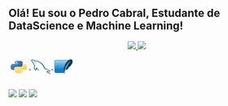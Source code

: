 ## Olá! Eu sou o Pedro Cabral, Estudante de DataScience e Machine Learning!
<div align="center">
  <a href="https://github.com/pedrrocabral">
  <img height="150em" src="https://github-readme-stats.vercel.app/api?username=pedrrocabral&show_icons=true&theme=codeSTACKr&include_all_commits=true&count_private=true"/>
  <img height="150em" src="https://github-readme-stats.vercel.app/api/top-langs/?username=pedrrocabral&layout=compact&langs_count=7&theme=codeSTACKr"/>
</div>
<div style="display: inline_block"><br>
  <img align="center" alt="Pedro-Python" height="30" width="40" src="https://raw.githubusercontent.com/devicons/devicon/master/icons/python/python-original.svg">
  <img align="center" alt="Pedro-mysql" height="30" width="40" src="https://github.com/devicons/devicon/blob/1119b9f84c0290e0f0b38982099a2bd027a48bf1/icons/mysql/mysql-original.svg">
  <img align="center" alt="Pedro-mysql" height="30" width="40" src="https://github.com/devicons/devicon/blob/1119b9f84c0290e0f0b38982099a2bd027a48bf1/icons/sqlite/sqlite-original.svg">
</div>
  
  ##
 
<div> 
  <a href="https://www.instagram.com/pedrrogomes" target="_blank"><img src="https://img.shields.io/badge/-Instagram-%23E4405F?style=for-the-badge&logo=instagram&logoColor=white" target="_blank"></a>
  <a href = "mailto:pedrogomes3108@hotmail.com"><img src="https://img.shields.io/badge/Microsoft_Outlook-0078D4?style=for-the-badge&logo=microsoft-outlook&logoColor=white"></a>
  <a href="https://www.linkedin.com/in/pedro-cabral-450571187" target="_blank"><img src="https://img.shields.io/badge/-LinkedIn-%230077B5?style=for-the-badge&logo=linkedin&logoColor=white" target="_blank"></a> 
 
